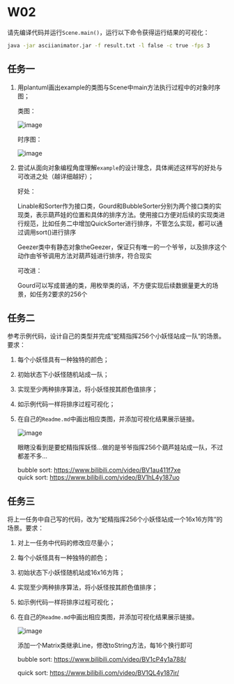 # W02

请先编译代码并运行`Scene.main()`，运行以下命令获得运行结果的可视化：

```bash
java -jar asciianimator.jar -f result.txt -l false -c true -fps 3
```

## 任务一
1. 用plantuml画出example的类图与Scene中main方法执行过程中的对象时序图；

   类图：  

   ![image](https://github.com/jwork-2021/jw02-hogwartsfailure66/blob/master/uml/0.png)

   时序图：  
   
   ![image](https://github.com/jwork-2021/jw02-hogwartsfailure66/blob/master/uml/1.png)
   
2. 尝试从面向对象编程角度理解`example`的设计理念，具体阐述这样写的好处与可改进之处（越详细越好）；

   好处：

   Linable和Sorter作为接口类，Gourd和BubbleSorter分别为两个接口类的实现类，表示葫芦娃的位置和具体的排序方法。使用接口方便对后续的实现类进行规范，比如任务二中增加QuickSorter进行排序，不管怎么实现，都可以通过调用sort()进行排序

   Geezer类中有静态对象theGeezer，保证只有唯一的一个爷爷，以及排序这个动作由爷爷调用方法对葫芦娃进行排序，符合现实

   可改进：

   Gourd可以写成普通的类，用枚举类的话，不方便实现后续数据量更大的场景，如任务2要求的256个

## 任务二

参考示例代码，设计自己的类型并完成“蛇精指挥256个小妖怪站成一队“的场景。要求：

1. 每个小妖怪具有一种独特的颜色；

2. 初始状态下小妖怪随机站成一队；

3. 实现至少两种排序算法，将小妖怪按其颜色值排序；

4. 如示例代码一样将排序过程可视化；

5. 在自己的`Readme.md`中画出相应类图，并添加可视化结果展示链接。

   ![image](https://github.com/jwork-2021/jw02-hogwartsfailure66/blob/master/uml/2.png)
   
   眼瞎没看到是要蛇精指挥妖怪...做的是爷爷指挥256个葫芦娃站成一队，不过都差不多...
   
   bubble sort: https://www.bilibili.com/video/BV1au411f7xe  
   quick sort: https://www.bilibili.com/video/BV1hL4y187uo  


## 任务三

将上一任务中自己写的代码，改为“蛇精指挥256个小妖怪站成一个16x16方阵“的场景。要求：

1. 对上一任务中代码的修改应尽量小；

2. 每个小妖怪具有一种独特的颜色；

3. 初始状态下小妖怪随机站成16x16方阵；

4. 实现至少两种排序算法，将小妖怪按其颜色值排序；

5. 如示例代码一样将排序过程可视化；

6. 在自己的`Readme.md`中画出相应类图，并添加可视化结果展示链接。

   ![image](https://github.com/jwork-2021/jw02-hogwartsfailure66/blob/master/uml/3.png)

   添加一个Matrix类继承Line，修改toString方法，每16个换行即可

   bubble sort: https://www.bilibili.com/video/BV1cP4y1a788/  

   quick sort: https://www.bilibili.com/video/BV1QL4y187ir/  

